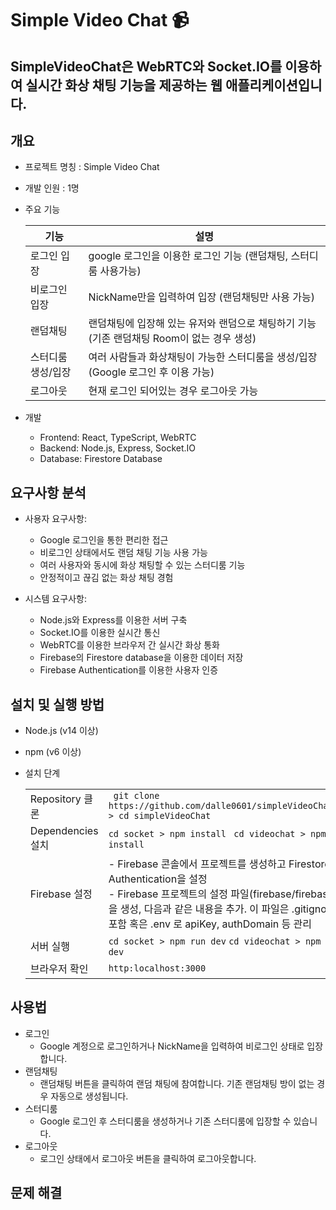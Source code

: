 # Simple Video Chat 📹
SimpleVideoChat은 WebRTC와 Socket.IO를 이용하여 실시간 화상 채팅 기능을 제공하는 웹 애플리케이션입니다.<br/>
---

## 개요
- 프로젝트 명칭 : Simple Video Chat
- 개발 인원 : 1명
- 주요 기능
  
  |기능|설명|
  |-|-|
  |로그인 입장|google 로그인을 이용한 로그인 기능 (랜덤채팅, 스터디룸 사용가능)|
  |비로그인 입장|NickName만을 입력하여 입장 (랜덤채팅만 사용 가능)|
  |랜덤채팅|랜덤채팅에 입장해 있는 유저와 랜덤으로 채팅하기 기능 (기존 랜덤채팅 Room이 없는 경우 생성)|
  |스터디룸 생성/입장|여러 사람들과 화상채팅이 가능한 스터디룸을 생성/입장 (Google 로그인 후 이용 가능)|
  |로그아웃|현재 로그인 되어있는 경우 로그아웃 가능|
  
- 개발 
  - Frontend: React, TypeScript, WebRTC
  - Backend: Node.js, Express, Socket.IO
  - Database: Firestore Database

## 요구사항 분석
- 사용자 요구사항:<br/>
  - Google 로그인을 통한 편리한 접근 <br/>
  - 비로그인 상태에서도 랜덤 채팅 기능 사용 가능<br/>
  - 여러 사용자와 동시에 화상 채팅할 수 있는 스터디룸 기능<br/>
  - 안정적이고 끊김 없는 화상 채팅 경험<br/>

- 시스템 요구사항:<br/>
  - Node.js와 Express를 이용한 서버 구축<br/>
  - Socket.IO를 이용한 실시간 통신<br/>
  - WebRTC를 이용한 브라우저 간 실시간 화상 통화<br/>
  - Firebase의 Firestore database을 이용한 데이터 저장 <br/>
  - Firebase Authentication를 이용한 사용자 인증<br/>

## 설치 및 실행 방법
  - Node.js (v14 이상)
  - npm (v6 이상)
  - 설치 단계

    |||
    |-|-|
    |Repository 클론|``` git clone https://github.com/dalle0601/simpleVideoChat.git > cd simpleVideoChat```|
    |Dependencies 설치|```cd socket > npm install ``` ```cd videochat > npm install```|
    |Firebase 설정| - Firebase 콘솔에서 프로젝트를 생성하고 Firestore와 Authentication을 설정 <br/> - Firebase 프로젝트의 설정 파일(firebase/firebase.ts)을 생성, 다음과 같은 내용을 추가. 이 파일은 .gitignore에 포함 혹은 .env 로 apiKey, authDomain 등 관리 <br />
    |서버 실행|```cd socket > npm run dev``` ```cd videochat > npm run dev```|
    |브라우저 확인|``` http:localhost:3000 ```|
                
## 사용법
  - 로그인
    - Google 계정으로 로그인하거나 NickName을 입력하여 비로그인 상태로 입장합니다.
  - 랜덤채팅
    - 랜덤채팅 버튼을 클릭하여 랜덤 채팅에 참여합니다. 기존 랜덤채팅 방이 없는 경우 자동으로 생성됩니다.
  - 스터디룸
    - Google 로그인 후 스터디룸을 생성하거나 기존 스터디룸에 입장할 수 있습니다.
  - 로그아웃  
    - 로그인 상태에서 로그아웃 버튼을 클릭하여 로그아웃합니다.
   
## 문제 해결
